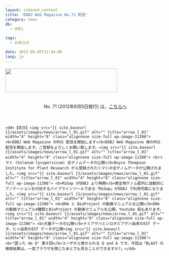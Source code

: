 ```yaml
---
layout: indexed_content
title: 'DDBJ Web Magazine No.71 配信'
category: news
db:
  - ddbj

tags:
  - お知らせ

date: 2012-06-05T11:34:00
lang: ja
---
```


<html><img src="/wp-content/uploads/webmag0529.gif" alt="" title="webmag0529" width="352" height="75" class="aligncenter size-full wp-image-20458"><br><br><br>
<center>No. 71 (2012年6月5日発行) は，<a href="/files/pdf/activities/No71.pdf">こちらへ</a></center><br><br>

<dl>

    <dd>【目次】<img src="{{ site.baseurl }}/assets/images/news/arrow_l_01.gif" alt="" title="arrow_l_01" width="4" height="8" class="alignnone size-full wp-image-11386"> <b>DDBJ Web Magazine のRSS 配信を開始します</b>DDBJ Web Magazine 用のRSS 配信を開始します。ご登録をよろしくお願い致します。<img src="{{ site.baseurl }}/assets/images/news/arrow_l_01.gif" alt="" title="arrow_l_01" width="4" height="8" class="alignnone size-full wp-image-11386"> <b>トマト (Solanum lycopersicum) 全ゲノムデータの公開</b>Boyce Thompson Institute for Plant Research から登録されたトマトの全ゲノムデータが公開されました。<img src="{{ site.baseurl }}/assets/images/news/arrow_l_01.gif" alt="" title="arrow_l_01" width="4" height="8" class="alignnone size-full wp-image-11386"> <b>MiGap がDDBJ より再開</b>微生物ゲノム配列に自動的にアノテーションを付加するパイプラインツールである「MiGap」がDDBJ で利用可能になりました。<img src="{{ site.baseurl }}/assets/images/news/arrow_l_01.gif" alt="" title="arrow_l_01" width="4" height="8" class="alignnone size-full wp-image-11386"> <b>DRA と BioProject の動画マニュアルを公開</b>DRA の動画マニュアル4種類とBioProject の動画マニュアルを公開。Youtube 版もあります。<img src="{{ site.baseurl }}/assets/images/news/arrow_l_01.gif" alt="" title="arrow_l_01" width="4" height="8" class="alignnone size-full wp-image-11386"> <b>大量データの公開</b>ナミアゲハとシロオビアゲハ由来のEST データ，ヒト由来のEST データが公開<img src="{{ site.baseurl }}/assets/images/news/arrow_l_01.gif" alt="" title="arrow_l_01" width="4" height="8" class="alignnone size-full wp-image-11386"> <b>"困った de Q" 第８回</b>ユーザから寄せられる Q and A です。今回は「BLAST の検索結果は，一度ブラウザを閉じたあとでも見ることができますか?」</dd>
</dl>
</html>
